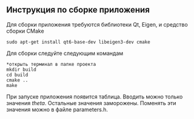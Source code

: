 ## Инструкция по сборке приложения

Для сборки приложения требуются библиотеки Qt, Eigen, и средство сборки CMake

    sudo apt-get install qt6-base-dev libeigen3-dev cmake

Для сборки следуйте следующим командам

    *открыть терминал в папке проекта
    mkdir build
    cd build
    cmake ..
    make

При запуске приложения появится таблица. Вводить можно только значения *theta*.
Остальные значения заморожены. Поменять эти значения можно в файле parameters.h.
